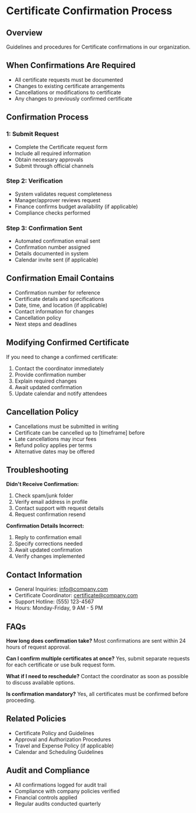 # Certificate Confirmation Process

## Overview
Guidelines and procedures for Certificate confirmations in our organization.

## When Confirmations Are Required
- All certificate requests must be documented
- Changes to existing certificate arrangements
- Cancellations or modifications to certificate
- Any changes to previously confirmed certificate

## Confirmation Process

###  1: Submit Request
- Complete the Certificate request form
- Include all required information
- Obtain necessary approvals
- Submit through official channels

### Step 2: Verification
- System validates request completeness
- Manager/approver reviews request
- Finance confirms budget availability (if applicable)
- Compliance checks performed

### Step 3: Confirmation Sent
- Automated confirmation email sent
- Confirmation number assigned
- Details documented in system
- Calendar invite sent (if applicable)

## Confirmation Email Contains
- Confirmation number for reference
- Certificate details and specifications
- Date, time, and location (if applicable)
- Contact information for changes
- Cancellation policy
- Next steps and deadlines

## Modifying Confirmed Certificate
If you need to change a confirmed certificate:
1. Contact the coordinator immediately
2. Provide confirmation number
3. Explain required changes
4. Await updated confirmation
5. Update calendar and notify attendees

## Cancellation Policy
- Cancellations must be submitted in writing
- Certificate can be cancelled up to [timeframe] before
- Late cancellations may incur fees
- Refund policy applies per terms
- Alternative dates may be offered

## Troubleshooting

**Didn't Receive Confirmation:**
1. Check spam/junk folder
2. Verify email address in profile
3. Contact support with request details
4. Request confirmation resend

**Confirmation Details Incorrect:**
1. Reply to confirmation email
2. Specify corrections needed
3. Await updated confirmation
4. Verify changes implemented

## Contact Information
- General Inquiries: info@company.com
- Certificate Coordinator: certificate@company.com
- Support Hotline: (555) 123-4567
- Hours: Monday-Friday, 9 AM - 5 PM

## FAQs

**How long does confirmation take?**
Most confirmations are sent within 24 hours of request approval.

**Can I confirm multiple certificates at once?**
Yes, submit separate requests for each certificate or use bulk request form.

**What if I need to reschedule?**
Contact the coordinator as soon as possible to discuss available options.

**Is confirmation mandatory?**
Yes, all certificates must be confirmed before proceeding.

## Related Policies
- Certificate Policy and Guidelines
- Approval and Authorization Procedures
- Travel and Expense Policy (if applicable)
- Calendar and Scheduling Guidelines

## Audit and Compliance
- All confirmations logged for audit trail
- Compliance with company policies verified
- Financial controls applied
- Regular audits conducted quarterly

